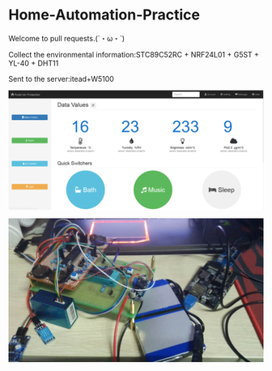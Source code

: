 # Home-Automation-Practice
Welcome to pull requests.(´・ω・`)

Collect the environmental information:STC89C52RC + NRF24L01 + G5ST + YL-40 + DHT11 

Sent to the server:itead+W5100

![Image can't find](https://raw.githubusercontent.com/Wanghaohun/img/master/Home-automation%20img/webpage.png)

![Image can't find](https://raw.githubusercontent.com/Wanghaohun/img/master/Home-automation%20img/hardware.jpg)
